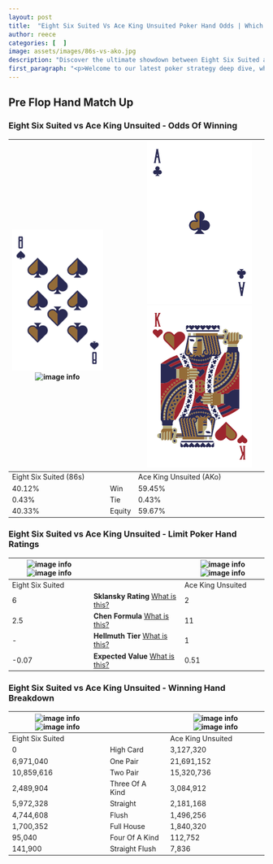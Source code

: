 ```yaml
---
layout: post
title:  "Eight Six Suited Vs Ace King Unsuited Poker Hand Odds | Which Is The Better Hand In Poker? A Complete Guide"
author: reece
categories: [  ]
image: assets/images/86s-vs-ako.jpg
description: "Discover the ultimate showdown between Eight Six Suited and Ace King Unsuited in poker! Uncover the odds, strategies, and scenarios where one hand triumphs over the other. Get ready to up your poker game with this thrilling analysis."
first_paragraph: "<p>Welcome to our latest poker strategy deep dive, where we're pitting two distinct hands against each other in a high-stakes showdown: Eight Six Suited vs Ace King Unsuited.</p><p>In the dynamic world of poker, every decision counts, and knowing which hand holds the upper hand is key to your success at the table.</p><p>In this article, we'll dissect these two hands, explore the scenarios where one dominates the other, and equip you with the knowledge to make strategic choices that can tip the odds in your favor.</p><p>Get ready to unravel the intriguing dynamics of these poker hands and elevate your game to new heights.</p>"
---
```




[comment]: # (sp0)

## Pre Flop Hand Match Up

<div class="table hand-ratings" markdown="1"> 



### Eight Six Suited vs Ace King Unsuited - Odds Of Winning


    
| ![image info](assets/images/hand1/8.png) ![image info](assets/images/hand1/6s.png) |  | ![image info](assets/images/hand2/a.png) ![image info](assets/images/hand2/ko.png) |
| -------- | -------- | -------- |
| Eight Six Suited (86s) |  | Ace King Unsuited (AKo) |
| 40.12% | Win | 59.45% |
| 0.43% | Tie | 0.43% |
| 40.33% | Equity | 59.67% |




[comment]: # (sp1)



### Eight Six Suited vs Ace King Unsuited - Limit Poker Hand Ratings


    
| ![image info](https://www.riverpairs.com/assets/images/hand1/8.png) ![image info](https://www.riverpairs.com/assets/images/hand1/6s.png) |  | ![image info](https://www.riverpairs.com/assets/images/hand2/a.png) ![image info](https://www.riverpairs.com/assets/images/hand2/ko.png) |
| -------- | -------- | -------- |
| Eight Six Suited |  | Ace King Unsuited |
| 6 | **Sklansky Rating** [What is this?](/sklansky-rating-explained) | 2 |
| 2.5 | **Chen Formula** [What is this?](/chen-formula-explained) | 11 |
| - | **Hellmuth Tier** [What is this?](/Hellmuth-tier-explained) | 1 |
| -0.07 | **Expected Value** [What is this?](/expected-value-explained) | 0.51 |




[comment]: # (sp2)



### Eight Six Suited vs Ace King Unsuited - Winning Hand Breakdown


    
| ![image info](https://www.riverpairs.com/assets/images/hand1/8.png) ![image info](https://www.riverpairs.com/assets/images/hand1/6s.png) |  | ![image info](https://www.riverpairs.com/assets/images/hand2/a.png) ![image info](https://www.riverpairs.com/assets/images/hand2/ko.png) |
| -------- | -------- | -------- |
| Eight Six Suited |  | Ace King Unsuited |
| 0 | High Card | 3,127,320 |
| 6,971,040 | One Pair | 21,691,152 |
| 10,859,616 | Two Pair | 15,320,736 |
| 2,489,904 | Three Of A Kind | 3,084,912 |
| 5,972,328 | Straight | 2,181,168 |
| 4,744,608 | Flush | 1,496,256 |
| 1,700,352 | Full House | 1,840,320 |
| 95,040 | Four Of A Kind | 112,752 |
| 141,900 | Straight Flush | 7,836 |




[comment]: # (sp3)



</div>

[comment]: # (sp4)



[comment]: # (sp5)

